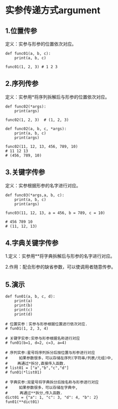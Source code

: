 # 实参传递方式argument

## 1.位置传参

定义：实参与形参的位置依次对应。

```
def func01(a, b, c):
    print(a, b, c)

func01(1, 2, 3) # 1 2 3
```

## 2.序列传参

定义：实参用*将序列拆解后与形参的位置依次对应。

```
def func02(*args):
    print(args)

func02(1, 2, 3)  # (1, 2, 3)
```

```
def func02(a, b, c, *args):
    print(a, b, c)
    print(args)

func02(11, 12, 13, 456, 789, 10)
# 11 12 13
# (456, 789, 10)
```

## 3.关键字传参

定义：实参根据形参的名字进行对应。

```
def func03(*args,a, b, c):
    print(a, b, c)
    print(args)

func03(11, 12, 13, a = 456, b = 789, c = 10)

# 456 789 10
# (11, 12, 13)
```


## 4.字典关键字传参

1.定义：实参用**将字典拆解后与形参的名字进行对应。

2.作用：配合形参的缺省参数，可以使调用者随意传参。


## 5.演示

```
def fun01(a, b, c, d):
    print(a)
    print(b)
    print(c)
    print(d)

# 位置实参：实参与形参根据位置进行依次对应.
# fun01(1, 2, 3, 4)

# 关键字实参:实参与形参根据名称进行对应
# fun01(b=1, d=2, c=3, a=4)

# 序列实参:星号将序列拆分后按位置与形参进行对应
#     如果参数很多，可以存储在序列(字符串/列表/元组)中,
# 　　再通过*拆分,直接传入函数.
# list01 = ["a","b","c","d"]
# fun01(*list01)

# 字典实参:双星号将字典拆分后按名称与形参进行对应
#     如果参数很多，可以存储在字典中,
# 　　 再通过**拆分,传入函数.
dict01 = {"a": 1, "c": 3, "d": 4, "b": 2}
fun01(**dict01)
```



